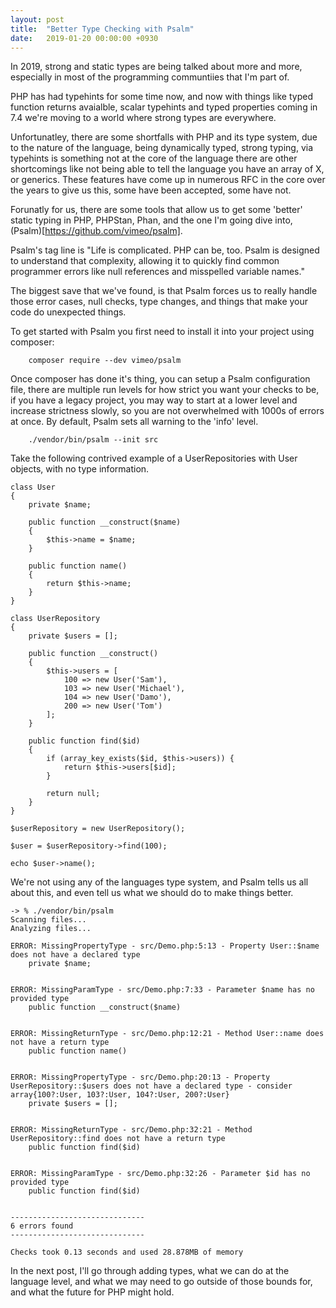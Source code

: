 ```yaml
---
layout: post
title:  "Better Type Checking with Psalm"
date:   2019-01-20 00:00:00 +0930
---
```


In 2019, strong and static types are being talked about more and more, especially in most of the programming communtiies that I'm part of.

PHP has had typehints for some time now, and now with things like typed function returns avaialble, scalar typehints and typed properties coming in 7.4 we're moving to a world where strong types are everywhere.

Unfortunatley, there are some shortfalls with PHP and its type system, due to the nature of the language, being dynamically typed, strong typing, via typehints is something not at the core of the language there are other shortcomings like not being able to tell the language you have an array of X, or generics. These features have come up in numerous RFC in the core over the years to give us this, some have been accepted, some have not.

Forunatly for us, there are some tools that allow us to get some 'better' static typing in PHP, PHPStan, Phan, and the one I'm going dive into, (Psalm)[https://github.com/vimeo/psalm].

Psalm's tag line is "Life is complicated. PHP can be, too. Psalm is designed to understand that complexity, allowing it to quickly find common programmer errors like null references and misspelled variable names."

The biggest save that we've found, is that Psalm forces us to really handle those error cases, null checks, type changes, and things that make your code do unexpected things.

To get started with Psalm you first need to install it into your project using composer:

```
    composer require --dev vimeo/psalm
```

Once composer has done it's thing, you can setup a Psalm configuration file, there are multiple run levels for how strict you want your checks to be, if you have a legacy project, you may way to start at a lower level and increase strictness slowly, so you are not overwhelmed with 1000s of errors at once. By default, Psalm sets all warning to the 'info' level.

```
    ./vendor/bin/psalm --init src
```

Take the following contrived example of a UserRepositories with User objects, with no type information.

```
class User
{
    private $name;

    public function __construct($name)
    {
        $this->name = $name;
    }

    public function name()
    {
        return $this->name;
    }
}

class UserRepository
{
    private $users = [];

    public function __construct()
    {
        $this->users = [
            100 => new User('Sam'),
            103 => new User('Michael'),
            104 => new User('Damo'),
            200 => new User('Tom')
        ];
    }

    public function find($id)
    {
        if (array_key_exists($id, $this->users)) {
            return $this->users[$id];
        }

        return null;
    }
}

$userRepository = new UserRepository();

$user = $userRepository->find(100);

echo $user->name();
```

We're not using any of the languages type system, and Psalm tells us all about this, and even tell us what we should do to make things better.


```
-> % ./vendor/bin/psalm
Scanning files...
Analyzing files...

ERROR: MissingPropertyType - src/Demo.php:5:13 - Property User::$name does not have a declared type
    private $name;


ERROR: MissingParamType - src/Demo.php:7:33 - Parameter $name has no provided type
    public function __construct($name)


ERROR: MissingReturnType - src/Demo.php:12:21 - Method User::name does not have a return type
    public function name()


ERROR: MissingPropertyType - src/Demo.php:20:13 - Property UserRepository::$users does not have a declared type - consider array{100?:User, 103?:User, 104?:User, 200?:User}
    private $users = [];


ERROR: MissingReturnType - src/Demo.php:32:21 - Method UserRepository::find does not have a return type
    public function find($id)


ERROR: MissingParamType - src/Demo.php:32:26 - Parameter $id has no provided type
    public function find($id)


------------------------------
6 errors found
------------------------------

Checks took 0.13 seconds and used 28.878MB of memory
```

In the next post, I'll go through adding types, what we can do at the language level, and what we may need to go outside of those bounds for, and what the future for PHP might hold.
